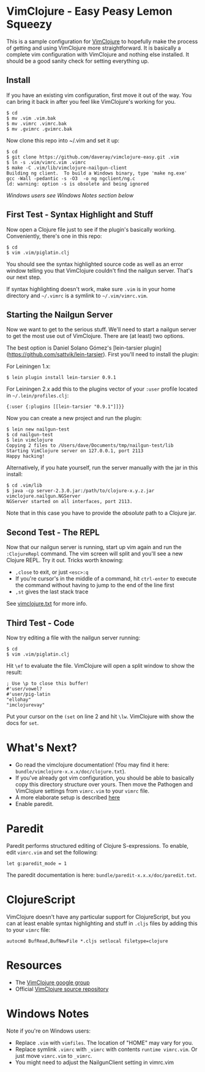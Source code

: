# VimClojure - Easy Peasy Lemon Squeezy
This is a sample configuration for [VimClojure](http://www.vim.org/scripts/script.php?script_id=2501) to hopefully make the process of getting and using VimClojure more straightforward. It is basically a complete vim configuration with VimClojure and nothing else installed. It should be a good sanity check for setting everything up.

## Install
If you have an existing vim configuration, first move it out of the way. You can bring it back in after you feel like VimClojure's working for you.

    $ cd
    $ mv .vim .vim.bak
    $ mv .vimrc .vimrc.bak
    $ mv .gvimrc .gvimrc.bak

Now clone this repo into ~/.vim and set it up:

    $ cd
    $ git clone https://github.com/daveray/vimclojure-easy.git .vim
    $ ln -s .vim/vimrc.vim .vimrc
    $ make -C .vim/lib/vimclojure-nailgun-client
    Building ng client.  To build a Windows binary, type 'make ng.exe'
    gcc -Wall -pedantic -s -O3  -o ng ngclient/ng.c
    ld: warning: option -s is obsolete and being ignored

*Windows users see Windows Notes section below*

## First Test - Syntax Highlight and Stuff

Now open a Clojure file just to see if the plugin's basically working. Conveniently, there's one in this repo:

    $ cd
    $ vim .vim/piglatin.clj

You should see the syntax highlighted source code as well as an error window telling you that VimClojure couldn't find the nailgun server. That's our next step.

If syntax highlighting doesn't work, make sure `.vim` is in your home directory and `~/.vimrc` is a symlink to `~/.vim/vimrc.vim`.

## Starting the Nailgun Server

Now we want to get to the serious stuff. We'll need to start a nailgun server to get the most use out of VimClojure. There are (at least) two options.

The best option is Daniel Solano Gómez's [lein-tarsier plugin] (https://github.com/sattvik/lein-tarsier). First you'll need to install the plugin:

For Leiningen 1.x:

    $ lein plugin install lein-tarsier 0.9.1

For Leiningen 2.x add this to the plugins vector of your `:user` profile located in `~/.lein/profiles.clj`:

    {:user {:plugins [[lein-tarsier "0.9.1"]]}}

Now you can create a new project and run the plugin:

    $ lein new nailgun-test
    $ cd nailgun-test
    $ lein vimclojure
    Copying 2 files to /Users/dave/Documents/tmp/nailgun-test/lib
    Starting VimClojure server on 127.0.0.1, port 2113
    Happy hacking!

Alternatively, if you hate yourself, run the server manually with the jar in this install:

    $ cd .vim/lib
    $ java -cp server-2.3.0.jar:/path/to/clojure-x.y.z.jar vimclojure.nailgun.NGServer
    NGServer started on all interfaces, port 2113.

Note that in this case you have to provide the *absolute* path to a Clojure jar.

## Second Test - The REPL

Now that our nailgun server is running, start up vim again and run the `:ClojureRepl` command. The vim screen will split and you'll see a new Clojure REPL. Try it out. Tricks worth knowing:

* `,close` to exit, or just `<esc>:q`
* If you're cursor's in the middle of a command, hit `ctrl-enter` to execute the command without having to jump to the end of the line first
* `,st` gives the last stack trace

See [vimclojure.txt](https://github.com/daveray/vimclojure-easy/blob/master/bundle/vimclojure-2.3.1/doc/clojure.txt) for more info.

## Third Test - Code

Now try editing a file with the nailgun server running:

    $ cd
    $ vim .vim/piglatin.clj

Hit `\ef` to evaluate the file. VimClojure will open a split window to show the result:

    ; Use \p to close this buffer!
    #'user/vowel?
    #'user/pig-latin
    "ellohay"
    "imclojurevay"

Put your cursor on the `(set` on line 2 and hit `\lw`. VimClojure with show the docs for `set`.

# What's Next?

* Go read the vimclojure documentation! (You may find it here: `bundle/vimclojure-x.x.x/doc/clojure.txt`).
* If you've already got vim configuration, you should be able to basically copy this directory structure over yours. Then move the Pathogen and VimClojure settings from `vimrc.vim` to your `vimrc` file.
* A more elaborate setup is described [here](http://blog.darevay.com/2010/10/how-i-tamed-vimclojure/)
* Enable paredit.

# Paredit

Paredit performs structured editing of Clojure S-expressions. To enable, edit `vimrc.vim` and set the following:

    let g:paredit_mode = 1

The paredit documentation is here: `bundle/paredit-x.x.x/doc/paredit.txt`.

# ClojureScript
VimClojure doesn't have any particular support for ClojureScript, but you can at least enable syntax highlighting and stuff in `.cljs` files by adding this to your `vimrc` file:

    autocmd BufRead,BufNewFile *.cljs setlocal filetype=clojure

# Resources

* The [VimClojure google group](https://groups.google.com/group/vimclojure)
* Official [VimClojure source repository](https://groups.google.com/group/vimclojure)

# Windows Notes

Note if you're on Windows users:

* Replace `.vim` with `vimfiles`. The location of "HOME" may vary for you.
* Replace symlink `.vimrc` with `_vimrc` with contents `runtime vimrc.vim`. Or just move `vimrc.vim` to `_vimrc`.
* You might need to adjust the NailgunClient setting in vimrc.vim

